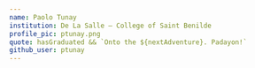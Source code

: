 ```yaml
---
name: Paolo Tunay
institution: De La Salle – College of Saint Benilde
profile_pic: ptunay.png
quote: hasGraduated && `Onto the ${nextAdventure}. Padayon!`
github_user: ptunay
---
```

